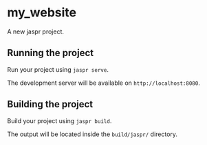 # my_website

A new jaspr project.

## Running the project

Run your project using `jaspr serve`.

The development server will be available on `http://localhost:8080`.

## Building the project

Build your project using `jaspr build`.

The output will be located inside the `build/jaspr/` directory.

